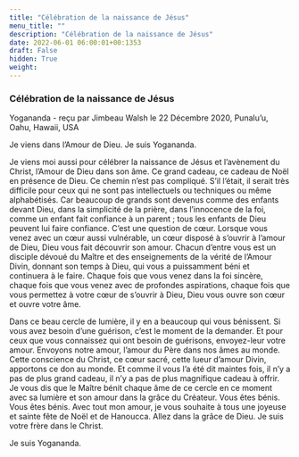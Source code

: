 ```yaml
---
title: "Célébration de la naissance de Jésus"
menu_title: ""
description: "Célébration de la naissance de Jésus"
date: 2022-06-01 06:00:01+00:1353
draft: False
hidden: True
weight:
---
```

### Célébration de la naissance de Jésus

Yogananda - reçu par Jimbeau Walsh le 22 Décembre 2020, Punalu’u, Oahu, Hawaii, USA

Je viens dans l’Amour de Dieu. Je suis Yogananda.

Je viens moi aussi pour célébrer la naissance de Jésus et l’avènement du Christ, l’Amour de Dieu dans son âme. Ce grand cadeau, ce cadeau de Noël en présence de Dieu. Ce chemin n’est pas compliqué. S’il l’était, il serait très difficile pour ceux qui ne sont pas intellectuels ou techniques ou même alphabétisés. Car beaucoup de grands sont devenus comme des enfants devant Dieu, dans la simplicité de la prière, dans l’innocence de la foi, comme un enfant fait confiance à un parent ; tous les enfants de Dieu peuvent lui faire confiance. C’est une question de cœur. Lorsque vous venez avec un cœur aussi vulnérable, un cœur disposé à s’ouvrir à l’amour de Dieu, Dieu vous fait découvrir son amour. Chacun d’entre vous est un disciple dévoué du Maître et des enseignements de la vérité de l’Amour Divin, donnant son temps à Dieu, qui vous a puissamment béni et continuera à le faire. Chaque fois que vous venez dans la foi sincère, chaque fois que vous venez avec de profondes aspirations, chaque fois que vous permettez à votre cœur de s’ouvrir à Dieu, Dieu vous ouvre son cœur et ouvre votre âme.

Dans ce beau cercle de lumière, il y en a beaucoup qui vous bénissent. Si vous avez besoin d’une guérison, c’est le moment de la demander. Et pour ceux que vous connaissez qui ont besoin de guérisons, envoyez-leur votre amour. Envoyons notre amour, l’amour du Père dans nos âmes au monde. Cette conscience du Christ, ce cœur sacré, cette lueur d’amour Divin, apportons ce don au monde. Et comme il vous l’a été dit maintes fois, il n’y a pas de plus grand cadeau, il n’y a pas de plus magnifique cadeau à offrir. Je vous dis que le Maître bénit chaque âme de ce cercle en ce moment avec sa lumière et son amour dans la grâce du Créateur. Vous êtes bénis. Vous êtes bénis. Avec tout mon amour, je vous souhaite à tous une joyeuse et sainte fête de Noël et de Hanoucca. Allez dans la grâce de Dieu. Je suis votre frère dans le Christ.

Je suis Yogananda.



